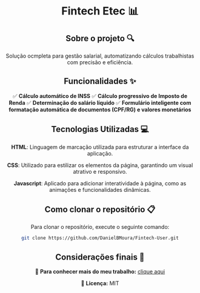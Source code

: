 <div align="center">
<h1 align="center">  Fintech Etec 📊 </h1>

## Sobre o projeto 🔍

<p align="center">
Solução ocmpleta para gestão salarial, automatizando cálculos trabalhistas com precisão e eficiência.
</p>

## Funcionalidades ✨

✅ **Cálculo automático de INSS**
✅ **Cálculo progressivo de Imposto de Renda**
✅ **Determinação do salário líquido**
✅ **Formulário inteligente com formatação automática de documentos (CPF/RG) e valores monetários**

## Tecnologias Utilizadas 💻

**HTML**: Linguagem de marcação utilizada para estruturar a interface da aplicação.

**CSS**: Utilizado para estilizar os elementos da página, garantindo um visual atrativo e responsivo.  

**Javascript**: Aplicado para adicionar interatividade à página, como as animações e funcionalidades dinâmicas.  

## Como clonar o repositório 📋

Para clonar o repositório, execute o seguinte comando:

```bash
git clone https://github.com/DanielBMoura/Fintech-User.git
```

## Considerações finais 📝

🔗 **Para conhecer mais do meu trabalho:** [clique aqui](https://www.linkedin.com/in/daniel-borazo-de-moura-b4a995356/)

📜 **Licença:** MIT

 </div>
